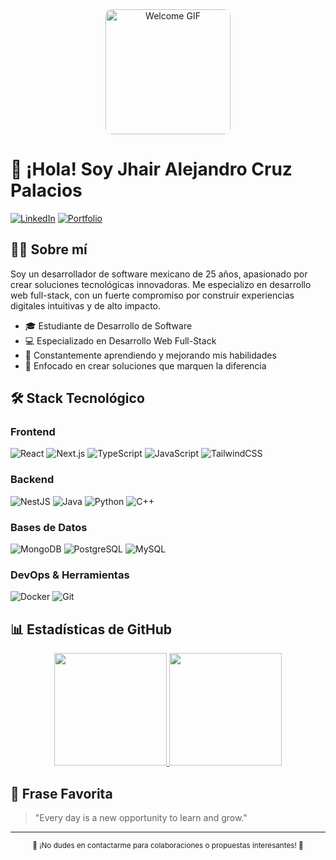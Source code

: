 <div align="center">
  <img src="https://giffiles.alphacoders.com/196/196102.gif" width="200" alt="Welcome GIF" style="border-radius: 10px;"/>
</div>

# 👋 ¡Hola! Soy Jhair Alejandro Cruz Palacios

[![LinkedIn](https://img.shields.io/badge/LinkedIn-0077B5?style=for-the-badge&logo=linkedin&logoColor=white)](https://www.linkedin.com/)
[![Portfolio](https://img.shields.io/badge/Portfolio-FF5722?style=for-the-badge&logo=google-chrome&logoColor=white)](https://www.yourportfolio.com/)

## 👨‍💻 Sobre mí

Soy un desarrollador de software mexicano de 25 años, apasionado por crear soluciones tecnológicas innovadoras. Me especializo en desarrollo web full-stack, con un fuerte compromiso por construir experiencias digitales intuitivas y de alto impacto.

- 🎓 Estudiante de Desarrollo de Software
- 💻 Especializado en Desarrollo Web Full-Stack
- 🌱 Constantemente aprendiendo y mejorando mis habilidades
- 🚀 Enfocado en crear soluciones que marquen la diferencia

## 🛠️ Stack Tecnológico

### Frontend
![React](https://img.shields.io/badge/React-20232A?style=for-the-badge&logo=react&logoColor=61DAFB)
![Next.js](https://img.shields.io/badge/Next.js-000000?style=for-the-badge&logo=next.js&logoColor=white)
![TypeScript](https://img.shields.io/badge/TypeScript-007ACC?style=for-the-badge&logo=typescript&logoColor=white)
![JavaScript](https://img.shields.io/badge/JavaScript-F7DF1E?style=for-the-badge&logo=javascript&logoColor=black)
![TailwindCSS](https://img.shields.io/badge/Tailwind_CSS-38B2AC?style=for-the-badge&logo=tailwind-css&logoColor=white)

### Backend
![NestJS](https://img.shields.io/badge/NestJS-E0234E?style=for-the-badge&logo=nestjs&logoColor=white)
![Java](https://img.shields.io/badge/Java-ED8B00?style=for-the-badge&logo=openjdk&logoColor=white)
![Python](https://img.shields.io/badge/Python-3776AB?style=for-the-badge&logo=python&logoColor=white)
![C++](https://img.shields.io/badge/C++-00599C?style=for-the-badge&logo=c%2B%2B&logoColor=white)

### Bases de Datos
![MongoDB](https://img.shields.io/badge/MongoDB-4EA94B?style=for-the-badge&logo=mongodb&logoColor=white)
![PostgreSQL](https://img.shields.io/badge/PostgreSQL-316192?style=for-the-badge&logo=postgresql&logoColor=white)
![MySQL](https://img.shields.io/badge/MySQL-00000F?style=for-the-badge&logo=mysql&logoColor=white)

### DevOps & Herramientas
![Docker](https://img.shields.io/badge/Docker-2496ED?style=for-the-badge&logo=docker&logoColor=white)
![Git](https://img.shields.io/badge/Git-F05032?style=for-the-badge&logo=git&logoColor=white)

## 📊 Estadísticas de GitHub

<div align="center">
  <a href="https://github.com/TU_USERNAME">
    <img height="180em" src="https://github-readme-stats-eight-theta.vercel.app/api?username=TU_USERNAME&show_icons=true&theme=algolia&include_all_commits=true&count_private=true"/>
    <img height="180em" src="https://github-readme-stats-eight-theta.vercel.app/api/top-langs/?username=TU_USERNAME&layout=compact&langs_count=8&theme=algolia"/>
  </a>
</div>

## 💭 Frase Favorita

> "Every day is a new opportunity to learn and grow."

---
<div align="center">
  <sub>🌟 ¡No dudes en contactarme para colaboraciones o propuestas interesantes! 🌟</sub>
</div>
